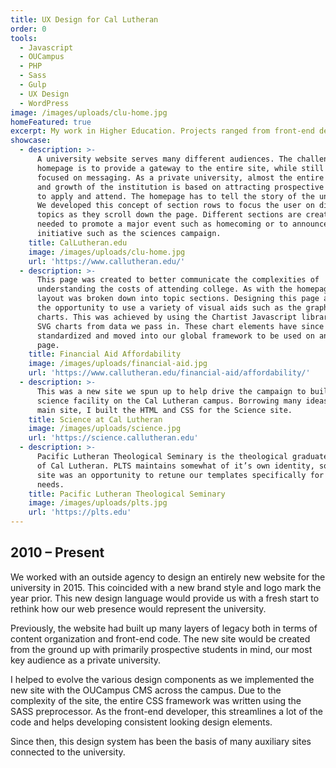```yaml
---
title: UX Design for Cal Lutheran
order: 0
tools:
  - Javascript
  - OUCampus
  - PHP
  - Sass
  - Gulp
  - UX Design
  - WordPress
image: /images/uploads/clu-home.jpg
homeFeatured: true
excerpt: My work in Higher Education. Projects ranged from front-end development, UX, marketing design, and client support.
showcase:
  - description: >-
      A university website serves many different audiences. The challenge of the
      homepage is to provide a gateway to the entire site, while still being
      focused on messaging. As a private university, almost the entire health
      and growth of the institution is based on attracting prospective students
      to apply and attend. The homepage has to tell the story of the university.
      We developed this concept of section rows to focus the user on different
      topics as they scroll down the page. Different sections are created as
      needed to promote a major event such as homecoming or to announce a new
      initiative such as the sciences campaign.
    title: CalLutheran.edu
    image: /images/uploads/clu-home.jpg
    url: 'https://www.callutheran.edu/'
  - description: >-
      This page was created to better communicate the complexities of
      understanding the costs of attending college. As with the homepage, this
      layout was broken down into topic sections. Designing this page also gave
      the opportunity to use a variety of visual aids such as the graphs and
      charts. This was achieved by using the Chartist Javascript library draw
      SVG charts from data we pass in. These chart elements have since been
      standardized and moved into our global framework to be used on any other
      page.
    title: Financial Aid Affordability
    image: /images/uploads/financial-aid.jpg
    url: 'https://www.callutheran.edu/financial-aid/affordability/'
  - description: >-
      This was a new site we spun up to help drive the campaign to build a new
      science facility on the Cal Lutheran campus. Borrowing many ideas from the
      main site, I built the HTML and CSS for the Science site.
    title: Science at Cal Lutheran
    image: /images/uploads/science.jpg
    url: 'https://science.callutheran.edu'
  - description: >-
      Pacific Lutheran Theological Seminary is the theological graduate school
      of Cal Lutheran. PLTS maintains somewhat of it’s own identity, so this
      site was an opportunity to retune our templates specifically for their
      needs.
    title: Pacific Lutheran Theological Seminary
    image: /images/uploads/plts.jpg
    url: 'https://plts.edu'
---
```

## 2010 – Present

We worked with an outside agency to design an entirely new website for the university in 2015. This coincided with a new brand style and logo mark the year prior. This new design language would provide us with a fresh start to rethink how our web presence would represent the university.

Previously, the website had built up many layers of legacy both in terms of content organization and front-end code. The new site would be created from the ground up with primarily prospective students in mind, our most key audience as a private university.

I helped to evolve the various design components as we implemented the new site with the OUCampus CMS across the campus. Due to the complexity of the site, the entire CSS framework was written using the SASS preprocessor. As the front-end developer, this streamlines a lot of the code and helps developing consistent looking design elements.

Since then, this design system has been the basis of many auxiliary sites connected to the university.
